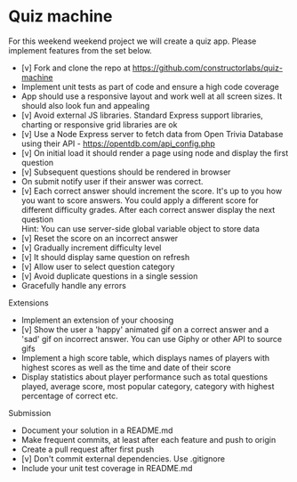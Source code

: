 # Quiz machine

For this weekend weekend project we will create a quiz app. Please implement features from the set below.

- [v] Fork and clone the repo at <https://github.com/constructorlabs/quiz-machine>
- Implement unit tests as part of code and ensure a high code coverage
- App should use a responsive layout and work well at all screen sizes. It should also look fun and appealing
- [v] Avoid external JS libraries. Standard Express support libraries, charting or responsive grid libraries are ok
- [v] Use a Node Express server to fetch data from Open Trivia Database using their API - <https://opentdb.com/api_config.php>
- [v] On initial load it should render a page using node and display the first question
- [v] Subsequent questions should be rendered in browser
- On submit notify user if their answer was correct.
- [v] Each correct answer should increment the score. It's up to you how you want to score answers. You could apply a different score for different difficulty grades. After each correct answer display the next question<br>
  Hint: You can use server-side global variable object to store data
- [v] Reset the score on an incorrect answer
- [v] Gradually increment difficulty level
- [v] It should display same question on refresh
- [v] Allow user to select question category
- [v] Avoid duplicate questions in a single session
- Gracefully handle any errors

Extensions

- Implement an extension of your choosing
- [v] Show the user a 'happy' animated gif on a correct answer and a 'sad' gif on incorrect answer. You can use Giphy or other API to source gifs
- Implement a high score table, which displays names of players with highest scores as well as the time and date of their score
- Display statistics about player performance such as total questions played, average score, most popular category, category with highest percentage of correct etc.

Submission

- Document your solution in a README.md
- Make frequent commits, at least after each feature and push to origin
- Create a pull request after first push
- [v] Don't commit external dependencies. Use .gitignore
- Include your unit test coverage in README.md
